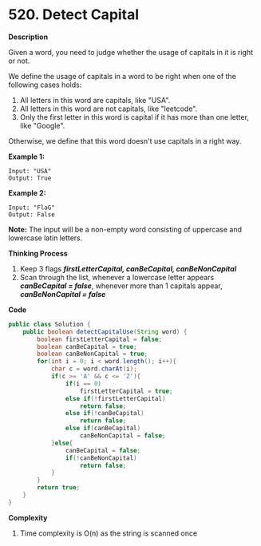# 520. Detect Capital

**Description**

Given a word, you need to judge whether the usage of capitals in it is right or not.

We define the usage of capitals in a word to be right when one of the following cases holds:

1. All letters in this word are capitals, like "USA".
2. All letters in this word are not capitals, like "leetcode".
3. Only the first letter in this word is capital if it has more than one letter, like "Google".

Otherwise, we define that this word doesn't use capitals in a right way.

**Example 1:**

```
Input: "USA"
Output: True

```

**Example 2:**

```
Input: "FlaG"
Output: False

```

**Note:** The input will be a non-empty word consisting of uppercase and lowercase latin letters.

**Thinking Process**

1. Keep 3 flags ***firstLetterCapital, canBeCapital, canBeNonCapital***
2. Scan through the list, whenever a lowercase letter appears ***canBeCapital = false***, whenever more than 1 capitals appear, ***canBeNonCapital = false***

**Code**

```Java
public class Solution {
    public boolean detectCapitalUse(String word) {
        boolean firstLetterCapital = false;
        boolean canBeCapital = true;
        boolean canBeNonCapital = true;
        for(int i = 0; i < word.length(); i++){
            char c = word.charAt(i);
            if(c >= 'A' && c <= 'Z'){
                if(i == 0)
                    firstLetterCapital = true;
                else if(!firstLetterCapital)
                    return false;
                else if(!canBeCapital)
                    return false;
                else if(canBeCapital)
                    canBeNonCapital = false;
            }else{
                canBeCapital = false;
                if(!canBeNonCapital)
                    return false;
            }
        }
        return true;
    }
}
```

**Complexity**

1. Time complexity is O(n) as the string is scanned once